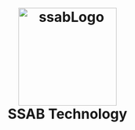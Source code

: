 
<h1 align="center">
  <br>
  <a href="https://github.com/SSAB-Technology"><img src="https://i.imgur.com/Fx209dF.png" alt="ssabLogo" width="200"></a>
  <br>
  SSAB Technology
  <br>
</h1>
